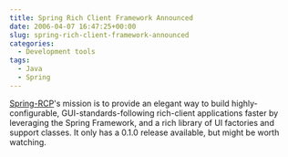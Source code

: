 ```yaml
---
title: Spring Rich Client Framework Announced
date: 2006-04-07 16:47:25+00:00
slug: spring-rich-client-framework-announced
categories:
  - Development tools
tags:
  - Java
  - Spring
---
```


[Spring-RCP](http://spring-rich-c.sourceforge.net/)'s mission is to provide an elegant way to build highly-configurable, GUI-standards-following rich-client applications faster by leveraging the Spring Framework, and a rich library of UI factories and support classes. It only has a 0.1.0 release available, but might be worth watching.
